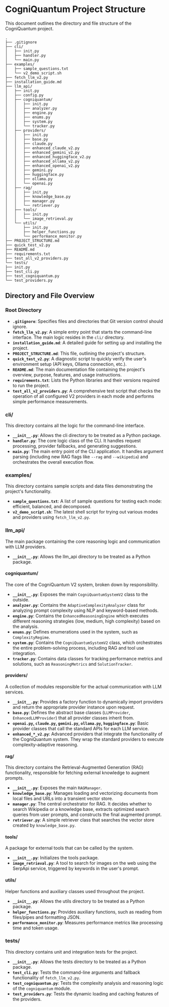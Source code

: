 # CogniQuantum Project Structure

This document outlines the directory and file structure of the CogniQuantum project.
```
.
├── .gitignore
├── cli/
│   ├── init.py
│   ├── handler.py
│   └── main.py
├── examples/
│   ├── sample_questions.txt
│   └── v2_demo_script.sh
├── fetch_llm_v2.py
├── installation_guide.md
├── llm_api/
│   ├── init.py
│   ├── config.py
│   ├── cogniquantum/
│   │   ├── init.py
│   │   ├── analyzer.py
│   │   ├── engine.py
│   │   ├── enums.py
│   │   ├── system.py
│   │   └── tracker.py
│   ├── providers/
│   │   ├── init.py
│   │   ├── base.py
│   │   ├── claude.py
│   │   ├── enhanced_claude_v2.py
│   │   ├── enhanced_gemini_v2.py
│   │   ├── enhanced_huggingface_v2.py
│   │   ├── enhanced_ollama_v2.py
│   │   ├── enhanced_openai_v2.py
│   │   ├── gemini.py
│   │   ├── huggingface.py
│   │   ├── ollama.py
│   │   └── openai.py
│   ├── rag/
│   │   ├── init.py
│   │   ├── knowledge_base.py
│   │   ├── manager.py
│   │   └── retriever.py
│   ├── tools/
│   │   ├── init.py
│   │   └── image_retrieval.py
│   └── utils/
│       ├── init.py
│       ├── helper_functions.py
│       └── performance_monitor.py
├── PROJECT_STRUCTURE.md
├── quick_test_v2.py
├── README.md
├── requirements.txt
├── test_all_v2_providers.py
└── tests/
├── init.py
├── test_cli.py
├── test_cogniquantum.py
└── test_providers.py

```

## Directory and File Overview

### Root Directory

- **`.gitignore`**: Specifies files and directories that Git version control should ignore.
- **`fetch_llm_v2.py`**: A simple entry point that starts the command-line interface. The main logic resides in the `cli/` directory.
- **`installation_guide.md`**: A detailed guide for setting up and installing the project.
- **`PROJECT_STRUCTURE.md`**: This file, outlining the project's structure.
- **`quick_test_v2.py`**: A diagnostic script to quickly verify the user's environment setup (API keys, Ollama connection, etc.).
- **`README.md`**: The main documentation file containing the project's overview, purpose, features, and usage instructions.
- **`requirements.txt`**: Lists the Python libraries and their versions required to run the project.
- **`test_all_v2_providers.py`**: A comprehensive test script that checks the operation of all configured V2 providers in each mode and performs simple performance measurements.

### cli/

This directory contains all the logic for the command-line interface.

- **`__init__.py`**: Allows the cli directory to be treated as a Python package.
- **`handler.py`**: The core logic class of the CLI. It handles request processing, provider fallbacks, and generating suggestions.
- **`main.py`**: The main entry point of the CLI application. It handles argument parsing (including new RAG flags like `--rag` and `--wikipedia`) and orchestrates the overall execution flow.

### examples/

This directory contains sample scripts and data files demonstrating the project's functionality.

- **`sample_questions.txt`**: A list of sample questions for testing each mode: efficient, balanced, and decomposed.
- **`v2_demo_script.sh`**: The latest shell script for trying out various modes and providers using `fetch_llm_v2.py`.

### llm_api/

The main package containing the core reasoning logic and communication with LLM providers.

- **`__init__.py`**: Allows the llm_api directory to be treated as a Python package.

#### cogniquantum/

The core of the CogniQuantum V2 system, broken down by responsibility.

- **`__init__.py`**: Exposes the main `CogniQuantumSystemV2` class to the outside.
- **`analyzer.py`**: Contains the `AdaptiveComplexityAnalyzer` class for analyzing prompt complexity using NLP and keyword-based methods.
- **`engine.py`**: Contains the `EnhancedReasoningEngine` which executes different reasoning strategies (low, medium, high complexity) based on the analysis.
- **`enums.py`**: Defines enumerations used in the system, such as `ComplexityRegime`.
- **`system.py`**: Contains the `CogniQuantumSystemV2` class, which orchestrates the entire problem-solving process, including RAG and tool use integration.
- **`tracker.py`**: Contains data classes for tracking performance metrics and solutions, such as `ReasoningMetrics` and `SolutionTracker`.

#### providers/

A collection of modules responsible for the actual communication with LLM services.

- **`__init__.py`**: Provides a factory function to dynamically import providers and return the appropriate provider instance upon request.
- **`base.py`**: Defines the abstract base classes (`LLMProvider`, `EnhancedLLMProvider`) that all provider classes inherit from.
- **`openai.py`, `claude.py`, `gemini.py`, `ollama.py`, `huggingface.py`**: Basic provider classes that call the standard APIs for each LLM service.
- **`enhanced_*_v2.py`**: Advanced providers that integrate the functionality of the CogniQuantum system. They wrap the standard providers to execute complexity-adaptive reasoning.

#### rag/

This directory contains the Retrieval-Augmented Generation (RAG) functionality, responsible for fetching external knowledge to augment prompts.

- **`__init__.py`**: Exposes the main `RAGManager`.
- **`knowledge_base.py`**: Manages loading and vectorizing documents from local files and URLs into a transient vector store.
- **`manager.py`**: The central orchestrator for RAG. It decides whether to search Wikipedia or a knowledge base, extracts optimized search queries from user prompts, and constructs the final augmented prompt.
- **`retriever.py`**: A simple retriever class that searches the vector store created by `knowledge_base.py`.

#### tools/

A package for external tools that can be called by the system.

- **`__init__.py`**: Initializes the tools package.
- **`image_retrieval.py`**: A tool to search for images on the web using the SerpApi service, triggered by keywords in the user's prompt.

#### utils/

Helper functions and auxiliary classes used throughout the project.

- **`__init__.py`**: Allows the utils directory to be treated as a Python package.
- **`helper_functions.py`**: Provides auxiliary functions, such as reading from files/pipes and formatting JSON.
- **`performance_monitor.py`**: Measures performance metrics like processing time and token usage.

### tests/

This directory contains unit and integration tests for the project.

- **`__init__.py`**: Allows the tests directory to be treated as a Python package.
- **`test_cli.py`**: Tests the command-line arguments and fallback functionality of `fetch_llm_v2.py`.
- **`test_cogniquantum.py`**: Tests the complexity analysis and reasoning logic of the `cogniquantum` module.
- **`test_providers.py`**: Tests the dynamic loading and caching features of the providers.
